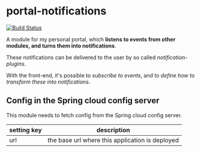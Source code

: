 # portal-notifications
[![Build Status](http://portal-ci.westeurope.cloudapp.azure.com/buildStatus/icon?job=portal-notifications/master)](http://portal-ci.westeurope.cloudapp.azure.com/job/portal-notifications/job/master/)

A module for my personal portal, which **listens to events from other modules, and turns them into notifications**.

These notifications can be delivered to the user by so called *notification-plugins*. 

With the front-end, it's possible to *subscribe to events*, and to *define how to transform these into notifications*.

## Config in the Spring cloud config server
This module needs to fetch config from the Spring cloud config server.

| setting key | description |
| ----------- | ----------------------------------------------- |
| url         | the base url where this application is deployed |
